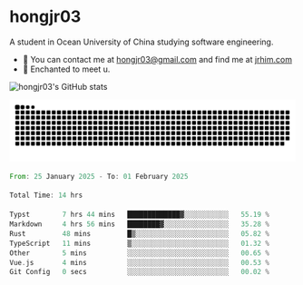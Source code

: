 # hongjr03

A student in Ocean University of China studying software engineering. 

- 📧 You can contact me at hongjr03@gmail.com and find me at [jrhim.com](https://jrhim.com/)
- 💜 Enchanted to meet u.

![hongjr03's GitHub stats](https://github-readme-stats.vercel.app/api?username=hongjr03)

![snake_animation](https://raw.githubusercontent.com/hongjr03/hongjr03/output/github-contribution-grid-snake.svg)

<!--START_SECTION:waka-->

```rust
From: 25 January 2025 - To: 01 February 2025

Total Time: 14 hrs

Typst        7 hrs 44 mins   █████████████▓░░░░░░░░░░░   55.19 %
Markdown     4 hrs 56 mins   ████████▓░░░░░░░░░░░░░░░░   35.28 %
Rust         48 mins         █▒░░░░░░░░░░░░░░░░░░░░░░░   05.82 %
TypeScript   11 mins         ▒░░░░░░░░░░░░░░░░░░░░░░░░   01.32 %
Other        5 mins          ░░░░░░░░░░░░░░░░░░░░░░░░░   00.65 %
Vue.js       4 mins          ░░░░░░░░░░░░░░░░░░░░░░░░░   00.53 %
Git Config   0 secs          ░░░░░░░░░░░░░░░░░░░░░░░░░   00.02 %
```

<!--END_SECTION:waka-->
